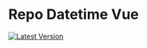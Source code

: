 # Repo Datetime Vue

[![Latest Version](https://img.shields.io/github/release/RepoTenshoku/repo-datetime-vue.svg)](https://github.com/RepoTenshoku/repo-datetime-vue/releases)
